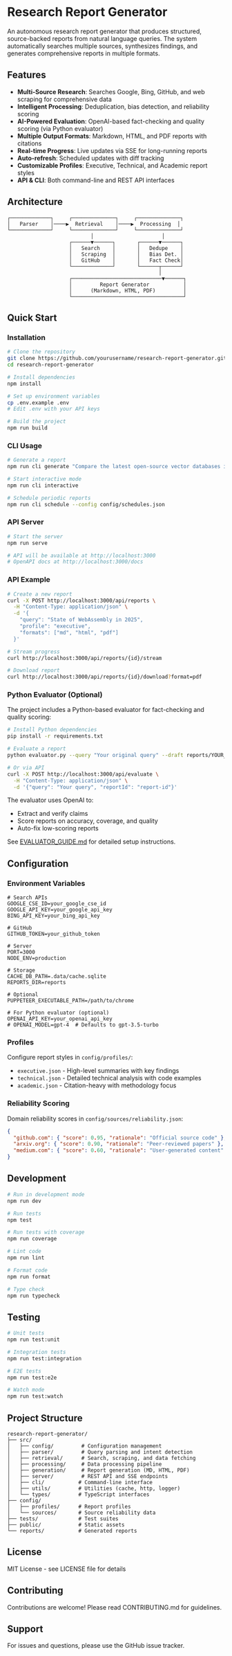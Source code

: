 # Research Report Generator

An autonomous research report generator that produces structured, source-backed reports from natural language queries. The system automatically searches multiple sources, synthesizes findings, and generates comprehensive reports in multiple formats.

## Features

- **Multi-Source Research**: Searches Google, Bing, GitHub, and web scraping for comprehensive data
- **Intelligent Processing**: Deduplication, bias detection, and reliability scoring
- **AI-Powered Evaluation**: OpenAI-based fact-checking and quality scoring (via Python evaluator)
- **Multiple Output Formats**: Markdown, HTML, and PDF reports with citations
- **Real-time Progress**: Live updates via SSE for long-running reports
- **Auto-refresh**: Scheduled updates with diff tracking
- **Customizable Profiles**: Executive, Technical, and Academic report styles
- **API & CLI**: Both command-line and REST API interfaces

## Architecture

```
┌─────────────┐     ┌──────────────┐     ┌──────────────┐
│   Parser    │────▶  Retrieval    │────▶  Processing  │
└─────────────┘     └──────────────┘     └──────────────┘
                           │                      │
                    ┌──────▼──────┐       ┌──────▼──────┐
                    │   Search    │       │   Dedupe    │
                    │   Scraping  │       │   Bias Det. │
                    │   GitHub    │       │   Fact Check│
                    └─────────────┘       └──────┬──────┘
                                                 │
                    ┌─────────────────────────────▼──────┐
                    │         Report Generator           │
                    │      (Markdown, HTML, PDF)         │
                    └────────────────────────────────────┘
```

## Quick Start

### Installation

```bash
# Clone the repository
git clone https://github.com/yourusername/research-report-generator.git
cd research-report-generator

# Install dependencies
npm install

# Set up environment variables
cp .env.example .env
# Edit .env with your API keys

# Build the project
npm run build
```

### CLI Usage

```bash
# Generate a report
npm run cli generate "Compare the latest open-source vector databases in 2024" --profile technical

# Start interactive mode
npm run cli interactive

# Schedule periodic reports
npm run cli schedule --config config/schedules.json
```

### API Server

```bash
# Start the server
npm run serve

# API will be available at http://localhost:3000
# OpenAPI docs at http://localhost:3000/docs
```

### API Example

```bash
# Create a new report
curl -X POST http://localhost:3000/api/reports \
  -H "Content-Type: application/json" \
  -d '{
    "query": "State of WebAssembly in 2025",
    "profile": "executive",
    "formats": ["md", "html", "pdf"]
  }'

# Stream progress
curl http://localhost:3000/api/reports/{id}/stream

# Download report
curl http://localhost:3000/api/reports/{id}/download?format=pdf
```

### Python Evaluator (Optional)

The project includes a Python-based evaluator for fact-checking and quality scoring:

```bash
# Install Python dependencies
pip install -r requirements.txt

# Evaluate a report
python evaluator.py --query "Your original query" --draft reports/YOUR_REPORT/report.md --out evaluation_results

# Or via API
curl -X POST http://localhost:3000/api/evaluate \
  -H "Content-Type: application/json" \
  -d '{"query": "Your query", "reportId": "report-id"}'
```

The evaluator uses OpenAI to:
- Extract and verify claims
- Score reports on accuracy, coverage, and quality
- Auto-fix low-scoring reports

See [EVALUATOR_GUIDE.md](EVALUATOR_GUIDE.md) for detailed setup instructions.

## Configuration

### Environment Variables

```env
# Search APIs
GOOGLE_CSE_ID=your_google_cse_id
GOOGLE_API_KEY=your_google_api_key
BING_API_KEY=your_bing_api_key

# GitHub
GITHUB_TOKEN=your_github_token

# Server
PORT=3000
NODE_ENV=production

# Storage
CACHE_DB_PATH=.data/cache.sqlite
REPORTS_DIR=reports

# Optional
PUPPETEER_EXECUTABLE_PATH=/path/to/chrome

# For Python evaluator (optional)
OPENAI_API_KEY=your_openai_api_key
# OPENAI_MODEL=gpt-4  # Defaults to gpt-3.5-turbo
```

### Profiles

Configure report styles in `config/profiles/`:
- `executive.json` - High-level summaries with key findings
- `technical.json` - Detailed technical analysis with code examples
- `academic.json` - Citation-heavy with methodology focus

### Reliability Scoring

Domain reliability scores in `config/sources/reliability.json`:
```json
{
  "github.com": { "score": 0.95, "rationale": "Official source code" },
  "arxiv.org": { "score": 0.90, "rationale": "Peer-reviewed papers" },
  "medium.com": { "score": 0.60, "rationale": "User-generated content" }
}
```

## Development

```bash
# Run in development mode
npm run dev

# Run tests
npm test

# Run tests with coverage
npm run coverage

# Lint code
npm run lint

# Format code
npm run format

# Type check
npm run typecheck
```

## Testing

```bash
# Unit tests
npm run test:unit

# Integration tests
npm run test:integration

# E2E tests
npm run test:e2e

# Watch mode
npm run test:watch
```

## Project Structure

```
research-report-generator/
├── src/
│   ├── config/         # Configuration management
│   ├── parser/         # Query parsing and intent detection
│   ├── retrieval/      # Search, scraping, and data fetching
│   ├── processing/     # Data processing pipeline
│   ├── generation/     # Report generation (MD, HTML, PDF)
│   ├── server/         # REST API and SSE endpoints
│   ├── cli/           # Command-line interface
│   ├── utils/         # Utilities (cache, http, logger)
│   └── types/         # TypeScript interfaces
├── config/
│   ├── profiles/      # Report profiles
│   └── sources/       # Source reliability data
├── tests/             # Test suites
├── public/            # Static assets
└── reports/           # Generated reports
```

## License

MIT License - see LICENSE file for details

## Contributing

Contributions are welcome! Please read CONTRIBUTING.md for guidelines.

## Support

For issues and questions, please use the GitHub issue tracker.
